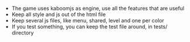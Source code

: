 
* The game uses kaboomjs as engine, use all the features that are useful
* Keep all style and js out of the html file
* Keep several js files, like menu, shared, level and one per color
* If you test something, you can keep the test file around, in tests/ directory



